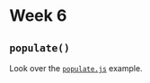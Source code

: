 Week 6
====

## `populate()`
Look over the [`populate.js`](https://github.com/sergei202/okcoders-backend-2017/tree/master/week6/examples/populate.js) example.
